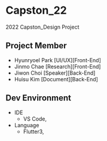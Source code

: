 # Capston_22
2022 Capston_Design Project

## Project Member
- Hyunryoel Park [UI/UX][Front-End]
- Jinmo Chae [Research][Front-End]
- Jiwon Choi [Speaker][Back-End]
- Huisu Kim [Document][Back-End]

## Dev Environment
- IDE
  - VS Code, 
- Language
  - Flutter3, 

